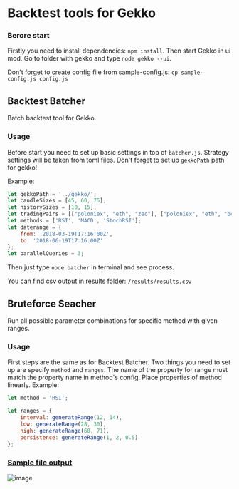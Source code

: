 # Backtest tools for Gekko

### Berore start

Firstly you need to install dependencies:  `npm install`. Then start Gekko in ui mod. Go to folder with gekko and type `node gekko --ui`.

Don't forget to create config file from sample-config.js: `cp sample-config.js config.js`

## Backtest Batcher 

Batch backtest tool for Gekko.

### Usage

Before start you need to set up basic settings in top of  `batcher.js`.  Strategy settings will be taken from toml files. Don't forget to set up `gekkoPath` path for gekko!

Example:

```js
let gekkoPath = '../gekko/';
let candleSizes = [45, 60, 75];
let historySizes = [10, 15];
let tradingPairs = [["poloniex", "eth", "zec"], ["poloniex", "eth", "bch"]];
let methods = ['RSI', 'MACD', 'StochRSI'];
let daterange = {
    from: '2018-03-19T17:16:00Z',
    to: '2018-06-19T17:16:00Z'
};
let parallelQueries = 3;
```

Then just type `node batcher` in terminal and see process.

You can find csv output in results folder: `/results/results.csv`

## Bruteforce Seacher

Run all possible parameter combinations for specific method with given ranges.

### Usage

First steps are the same as for Backtest Batcher. Two things you need to set up are specify `method` and `ranges`. The name of the property for range must match the property name in method's config. Place properties of method linearly. Example:

```js
let method = 'RSI';

let ranges = {
    interval: generateRange(12, 14),
    low: generateRange(28, 30),
    high: generateRange(68, 71),
    persistence: generateRange(1, 2, 0.5)
};
```



### [Sample file output](https://github.com/nicolay-zlobin/gekko-batcher/blob/master/sample_results.csv)

![image](https://user-images.githubusercontent.com/25667028/48713586-c3ed8800-ec21-11e8-8d78-7ff9adcec05e.png)
